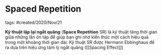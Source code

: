 # Spaced Repetition

tags: #created/2020/Nov/21

**Kỹ thuật lặp lại ngắt quãng** (**Space Repetition** SR) là kỹ thuật tăng thời gian giữa những lần ôn tập để giúp bạn ghi nhớ kiến thức một cách hiệu quả trong một khoảng thời gian dài. Kỹ thuật SR được Hermann Ebbinghaus đề ra dựa trên hiệu ứng tâm lý ngắt quãng ([[Spacing Effect]])